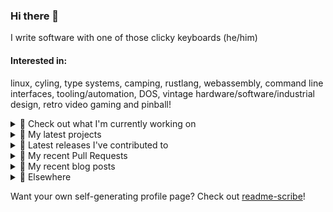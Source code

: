 ### Hi there 👋

I write software with one of those clicky keyboards (he/him)

#### Interested in:
linux, cyling, type systems, camping, rustlang, webassembly, command line interfaces, tooling/automation, DOS, vintage hardware/software/industrial design, retro video gaming and pinball!
<details><summary>👀 Check out what I'm currently working on</summary><br />

- [MetaMask/action-npm-publish](https://github.com/MetaMask/action-npm-publish) - GitHub Action to publish to NPM (1 month ago)
- [MetaMask/ppom-validator](https://github.com/MetaMask/ppom-validator) - Transaction validation using blockaid&#39;s PPOM (6 months ago)
- [rickycodes/www](https://github.com/rickycodes/www) - my website built using Rust (stdweb) → .wasm (also: dat://ricky.codes) (7 months ago)
- [MetaMask/metamask-module-template](https://github.com/MetaMask/metamask-module-template) - A simple template repository for starting new modules in the latest MetaMask fashion. (11 months ago)
- [MetaMask/KeyringController](https://github.com/MetaMask/KeyringController) - A module for managing groups of Ethereum accounts and using them. (11 months ago)
</details>

<details><summary>🌱 My latest projects</summary><br />

- [rickycodes/misterfpga_font_randomizer](https://github.com/rickycodes/misterfpga_font_randomizer) - randomise the font setting for MiSTer FPGA
- [rickycodes/win98config](https://github.com/rickycodes/win98config) - Example multi-boot setup for window98
- [rickycodes/kitties](https://github.com/rickycodes/kitties) - micro site to browse CryptoKitties
- [rickycodes/pve-no-subscription](https://github.com/rickycodes/pve-no-subscription) - Proxmox VE No-Subscription Removal
- [rickycodes/ftse-rs](https://github.com/rickycodes/ftse-rs) - scrape and filter hl.co.uk market summaries
</details>

<details><summary>🔭 Latest releases I've contributed to</summary><br />

- [MetaMask/core](https://github.com/MetaMask/core) ([v142.0.0](https://github.com/MetaMask/core/releases/tag/v142.0.0), 4 days ago) - This monorepo is a collection of packages used across multiple MetaMask clients
- [MetaMask/action-npm-publish](https://github.com/MetaMask/action-npm-publish) ([v5.0.0](https://github.com/MetaMask/action-npm-publish/releases/tag/v5.0.0), 1 week ago) - GitHub Action to publish to NPM
- [MetaMask/metamask-mobile](https://github.com/MetaMask/metamask-mobile) ([v7.20.0](https://github.com/MetaMask/metamask-mobile/releases/tag/v7.20.0), 1 week ago) - Mobile web browser providing access to websites that use the Ethereum blockchain
- [MetaMask/ppom-validator](https://github.com/MetaMask/ppom-validator) ([v0.29.0](https://github.com/MetaMask/ppom-validator/releases/tag/v0.29.0), 1 month ago) - Transaction validation using blockaid&#39;s PPOM
- [MetaMask/KeyringController](https://github.com/MetaMask/KeyringController) ([v17.0.1](https://github.com/MetaMask/KeyringController/releases/tag/v17.0.1), 3 months ago) - A module for managing groups of Ethereum accounts and using them.
</details>

<details><summary>🔨 My recent Pull Requests</summary><br />

- [Improve Dry Run Output](https://github.com/MetaMask/action-npm-publish/pull/64) on [MetaMask/action-npm-publish](https://github.com/MetaMask/action-npm-publish) (3 weeks ago)
- [Disallow publishing packages with version 0.0.0](https://github.com/MetaMask/action-npm-publish/pull/63) on [MetaMask/action-npm-publish](https://github.com/MetaMask/action-npm-publish) (1 month ago)
- [Disallow publishing packages with version 0.0.0](https://github.com/MetaMask/action-npm-publish/pull/61) on [MetaMask/action-npm-publish](https://github.com/MetaMask/action-npm-publish) (1 month ago)
- [Ping `metamask-npm-publishers` properly](https://github.com/MetaMask/ppom-validator/pull/75) on [MetaMask/ppom-validator](https://github.com/MetaMask/ppom-validator) (6 months ago)
- [Update README.md](https://github.com/MetaMask/action-npm-publish/pull/56) on [MetaMask/action-npm-publish](https://github.com/MetaMask/action-npm-publish) (7 months ago)
</details>

<details><summary>📜 My recent blog posts</summary><br />

- [Publishing my Website to the peer-to-peer Web](//ricky.codes/blog/posts/publishing-to-the-peer-to-peer-web/) (5 years ago)
</details>

<details><summary>🔗 Elsewhere</summary><br />

- Web: https://ricky.codes
- Twitter: https://twitter.com/rickycodes
- Blog: https://ricky.codes/blog
</details>

Want your own self-generating profile page? Check out [readme-scribe](https://github.com/muesli/readme-scribe)!

